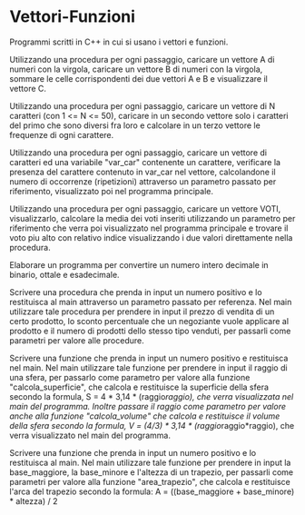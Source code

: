 # Vettori-Funzioni
Programmi scritti in C++ in cui si usano i vettori e funzioni.

Utilizzando una procedura per ogni passaggio, caricare un vettore A di numeri con la virgola, caricare un vettore B di numeri con la virgola, sommare le celle corrispondenti dei due vettori A e B e visualizzare il vettore C.

Utilizzando una procedura per ogni passaggio, caricare un vettore di N caratteri (con 1 <= N <= 50), caricare in un secondo vettore solo i caratteri del primo che sono diversi fra loro e calcolare in un terzo vettore le frequenze di ogni carattere.

Utilizzando una procedura per ogni passaggio, caricare un vettore di caratteri ed una variabile "var_car" contenente un carattere, verificare la presenza del carattere contenuto in var_car nel vettore, calcolandone il numero di occorrenze (ripetizioni) attraverso un parametro passato per riferimento, visualizzato poi nel programma principale.

Utilizzando una procedura per ogni passaggio, caricare un vettore VOTI, visualizzarlo, calcolare la media dei voti inseriti utilizzando un parametro per riferimento che verra poi visualizzato nel programma principale e trovare il voto piu alto con relativo indice visualizzando i due valori direttamente nella procedura.

Elaborare un programma per convertire un numero intero decimale in binario, ottale e esadecimale.

Scrivere una procedura che prenda in input un numero positivo e lo restituisca al main attraverso un parametro passato per referenza. Nel main utilizzare tale procedura per prendere in input il prezzo di vendita di un certo prodotto, lo sconto percentuale che un negoziante vuole applicare al prodotto e il numero di prodotti dello stesso tipo venduti, per passarli come parametri per valore alle procedure.

Scrivere una funzione che prenda in input un numero positivo e restituisca nel main. Nel main utilizzare tale funzione per prendere in input il raggio di una sfera, per passarlo come parametro per valore alla funzione "calcola_superficie", che calcola e restituisce la superficie della sfera secondo la formula, S = 4 * 3,14 * (raggio*raggio), che verra visualizzata nel main del programma. Inoltre passare il raggio come parametro per valore anche alla funzione "calcola_volume" che calcola e restituisce il volume della sfera secondo la formula, V = (4/3) * 3,14 * (raggio*raggio*raggio), che verra visualizzato nel main del programma.

Scrivere una funzione che prenda in input un numero positivo e lo restituisca al main. Nel main utilizzare tale funzione per prendere in input la base_maggiore, la base_minore e l'altezza di un trapezio, per passarli come parametri per valore alla funzione "area_trapezio", che calcola e restituisce l'arca del trapezio secondo la formula: A = ((base_maggiore + base_minore) * altezza) / 2

